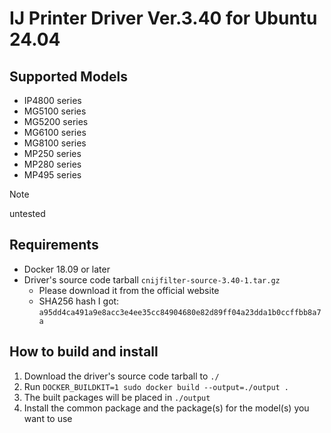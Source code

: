 # IJ Printer Driver Ver.3.40 for Ubuntu 24.04

## Supported Models
- IP4800 series
- MG5100 series
- MG5200 series
- MG6100 series
- MG8100 series
- MP250 series
- MP280 series
- MP495 series

> [!NOTE]
> untested

## Requirements
- Docker 18.09 or later
- Driver's source code tarball `cnijfilter-source-3.40-1.tar.gz`
    - Please download it from the official website
    - SHA256 hash I got: `a95dd4ca491a9e8acc3e4ee35cc84904680e82d89ff04a23dda1b0ccffbb8a7a`

## How to build and install
1. Download the driver's source code tarball to `./`
1. Run `DOCKER_BUILDKIT=1 sudo docker build --output=./output .`
1. The built packages will be placed in `./output`
1. Install the common package and the package(s) for the model(s) you want to use
